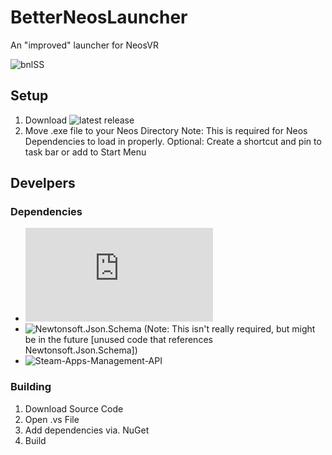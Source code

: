 # BetterNeosLauncher
An "improved" launcher for NeosVR

![bnlSS](https://user-images.githubusercontent.com/45884377/115166205-ecdb0700-a07f-11eb-92d0-8066e3927aba.png)

## Setup

1) Download ![latest release](https://github.com/200Tigersbloxed/BetterNeosLauncher/releases/latest)
2) Move .exe file to your Neos Directory
Note: This is required for Neos Dependencies to load in properly.
Optional: Create a shortcut and pin to task bar or add to Start Menu

## Develpers

### Dependencies

+ ![Newtonsoft.Json](https://github.com/JamesNK/Newtonsoft.Json)
+ ![Newtonsoft.Json.Schema](https://github.com/JamesNK/Newtonsoft.Json.Schema)
(Note: This isn't really required, but might be in the future [unused code that references Newtonsoft.Json.Schema])
+ ![Steam-Apps-Management-API](https://github.com/Indieteur/Steam-Apps-Management-API)

### Building

1) Download Source Code
2) Open .vs File
3) Add dependencies via. NuGet
4) Build
